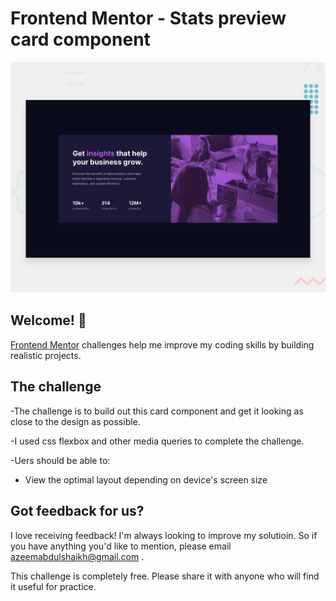 # Frontend Mentor - Stats preview card component

![Design preview for the Stats preview card component coding challenge](./design/desktop-preview.jpg)

## Welcome! 👋

[Frontend Mentor](https://www.frontendmentor.io) challenges help me improve my coding skills by building realistic projects.

## The challenge

-The challenge is to build out this card component and get it looking as close to the design as possible.

-I used css flexbox and other media queries to complete the challenge.

-Uers should be able to:

- View the optimal layout depending on device's screen size

## Got feedback for us?

I love receiving feedback! I'm always looking to improve my solutioin. So if you have anything you'd like to mention, please email azeemabdulshaikh@gmail.com .

This challenge is completely free. Please share it with anyone who will find it useful for practice.


